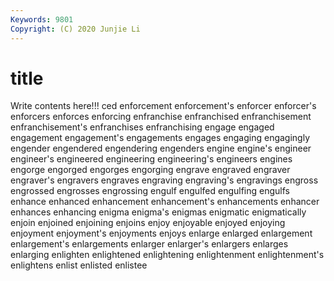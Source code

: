 ```yaml
---
Keywords: 9801
Copyright: (C) 2020 Junjie Li
---
```


# title

Write contents here!!!
ced 
enforcement 
enforcement's 
enforcer 
enforcer's 
enforcers 
enforces 
enforcing
enfranchise 
enfranchised 
enfranchisement 
enfranchisement's 
enfranchises 
enfranchising 
engage 
engaged 
engagement 
engagement's
engagements 
engages 
engaging 
engagingly 
engender 
engendered 
engendering 
engenders 
engine 
engine's
engineer 
engineer's 
engineered 
engineering 
engineering's 
engineers 
engines 
engorge 
engorged 
engorges
engorging 
engrave 
engraved 
engraver 
engraver's 
engravers 
engraves 
engraving 
engraving's 
engravings
engross 
engrossed 
engrosses 
engrossing 
engulf 
engulfed 
engulfing 
engulfs 
enhance 
enhanced
enhancement 
enhancement's 
enhancements 
enhancer 
enhances 
enhancing 
enigma 
enigma's 
enigmas 
enigmatic
enigmatically 
enjoin 
enjoined 
enjoining 
enjoins 
enjoy 
enjoyable 
enjoyed 
enjoying 
enjoyment
enjoyment's 
enjoyments 
enjoys 
enlarge 
enlarged 
enlargement 
enlargement's 
enlargements 
enlarger 
enlarger's
enlargers 
enlarges 
enlarging 
enlighten 
enlightened 
enlightening 
enlightenment 
enlightenment's 
enlightens 
enlist
enlisted 
enlistee 

